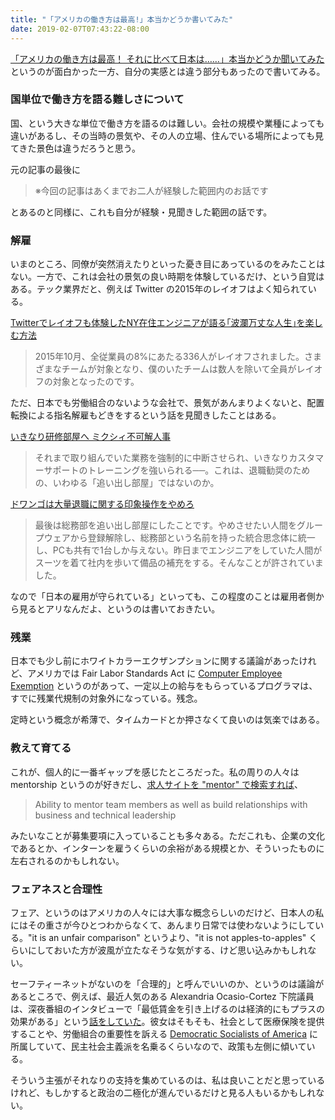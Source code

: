 ```yaml
---
title: "「アメリカの働き方は最高!」本当かどうか書いてみた"
date: 2019-02-07T07:43:22-08:00
---
```


[「アメリカの働き方は最高！ それに比べて日本は……」本当かどうか聞いてみた](https://www.e-aidem.com/ch/jimocoro/entry/syaryou16) というのが面白かった一方、自分の実感とは違う部分もあったので書いてみる。

### 国単位で働き方を語る難しさについて

国、という大きな単位で働き方を語るのは難しい。会社の規模や業種によっても違いがあるし、その当時の景気や、その人の立場、住んでいる場所によっても見てきた景色は違うだろうと思う。

元の記事の最後に

> ※今回の記事はあくまでお二人が経験した範囲内のお話です

とあるのと同様に、これも自分が経験・見聞きした範囲の話です。

### 解雇

いまのところ、同僚が突然消えたりといった憂き目にあっているのをみたことはない。一方で、これは会社の景気の良い時期を体験しているだけ、という自覚はある。テック業界だと、例えば Twitter の2015年のレイオフはよく知られている。

[Twitterでレイオフも体験したNY在住エンジニアが語る｢波瀾万丈な人生｣を楽しむ方法](https://www.lifehacker.jp/2017/02/170219_kazuyuki_kono.html)

> 2015年10月、全従業員の8%にあたる336人がレイオフされました。さまざまなチームが対象となり、僕のいたチームは数人を除いて全員がレイオフの対象となったのです。

ただ、日本でも労働組合のないような会社で、景気があんまりよくないと、配置転換による指名解雇もどきをするという話を見聞きしたことはある。

[いきなり研修部屋へ ミクシィ不可解人事](https://toyokeizai.net/articles/-/23177?page=2)

> それまで取り組んでいた業務を強制的に中断させられ、いきなりカスタマーサポートのトレーニングを強いられる──。これは、退職勧奨のための、いわゆる「追い出し部屋」ではないのか。

[ドワンゴは大量退職に関する印象操作をやめろ](http://hiroki-uemura.hateblo.jp/entry/2015/09/01/230611)

> 最後は総務部を追い出し部屋にしたことです。やめさせたい人間をグループウェアから登録解除し、総務部という名前を持った統合思念体に統一し、PCも共有で1台しか与えない。昨日までエンジニアをしていた人間がスーツを着て社内を歩いて備品の補充をする。そんなことが許されていました。

なので「日本の雇用が守られている」といっても、この程度のことは雇用者側から見るとアリなんだよ、というのは書いておきたい。

### 残業

日本でも少し前にホワイトカラーエクザンプションに関する議論があったけれど、アメリカでは Fair Labor Standards Act に [Computer Employee Exemption](https://www.dol.gov/whd/overtime/fs17e_computer.htm) というのがあって、一定以上の給与をもらっているプログラマは、すでに残業代規制の対象外になっている。残念。

定時という概念が希薄で、タイムカードとか押さなくて良いのは気楽ではある。

### 教えて育てる

これが、個人的に一番ギャップを感じたところだった。私の周りの人々は mentorship というのが好きだし、[求人サイトを "mentor" で検索すれば](https://www.amazon.jobs/en/search?offset=0&result_limit=10&sort=relevant&cities[]=Seattle%2C%20Washington%2C%20USA&distanceType=Mi&radius=24km&latitude=&longitude=&loc_group_id=&loc_query=&base_query=mentor&city=&country=&region=&county=&query_options=&)、

> Ability to mentor team members as well as build relationships with business and technical leadership

みたいなことが募集要項に入っていることも多々ある。ただこれも、企業の文化であるとか、インターンを雇うくらいの余裕がある規模とか、そういったものに左右されるのかもしれない。

### フェアネスと合理性

フェア、というのはアメリカの人々には大事な概念らしいのだけど、日本人の私にはその重さが今ひとつわからなくて、あんまり日常では使わないようにしている。"it is an unfair comparison" というより、"it is not apples-to-apples" くらいにしておいた方が波風が立たなそうな気がする、けど思い込みかもしれない。

セーフティーネットがないのを「合理的」と呼んでいいのか、というのは議論があるところで、例えば、最近人気のある Alexandria Ocasio-Cortez 下院議員は、深夜番組のインタビューで「最低賃金を引き上げるのは経済的にもプラスの効果がある」という[話をしていた](https://youtu.be/dUmIdCClbTE?t=274)。彼女はそもそも、社会として医療保険を提供することや、労働組合の重要性を訴える [Democratic Socialists of America](https://www.dsausa.org) に所属していて、民主社会主義派を名乗るくらいなので、政策も左側に傾いている。

そういう主張がそれなりの支持を集めているのは、私は良いことだと思っているけれど、もしかすると政治の二極化が進んでいるだけと見る人もいるかもしれない。
